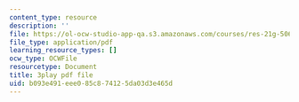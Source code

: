 ```yaml
---
content_type: resource
description: ''
file: https://ol-ocw-studio-app-qa.s3.amazonaws.com/courses/res-21g-506-kanji-learning-any-time-any-place-for-japanese-vi-spring-2021/b093e491eee085c874125da03d3e465d_TdcQPpHF5bo.pdf
file_type: application/pdf
learning_resource_types: []
ocw_type: OCWFile
resourcetype: Document
title: 3play pdf file
uid: b093e491-eee0-85c8-7412-5da03d3e465d
---
```

